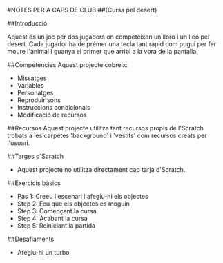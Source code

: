 <!--
******************************************************************************************

Traducció per Sergi Valverde

******************************************************************************************
-->


#NOTES PER A CAPS DE CLUB
##(Cursa pel desert)

##Introducció



Aquest és un joc per dos jugadors on competeixen un lloro i un lleó pel desert. Cada jugador ha de prémer una tecla tant ràpid com pugui per fer moure l'animal i guanya el primer que arribi a la vora de la pantalla.

##Competències
Aquest projecte cobreix:

* Missatges
* Variables
* Personatges
* Reproduir sons
* Instruccions condicionals
* Modificació de recursos

##Recursos
Aquest projecte utilitza tant recursos propis de l'Scratch trobats a les carpetes 'background' i 'vestits' com recursos creats per l'usuari.


##Targes d'Scratch
* Aquest projecte no utilitza directament cap tarja d'Scratch.

##Exercicis bàsics

* Pas 1: Creeu l'escenari i afegiu-hi els objectes
* Step 2: Feu que els objectes es moguin
* Step 3: Començant la cursa
* Step 4: Acabant la cursa 
* Step 5: Reiniciant la partida 

##Desafiaments

* Afegiu-hi un turbo

